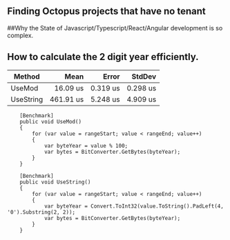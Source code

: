 ## Finding Octopus projects that have no tenant

##Why the State of Javascript/Typescript/React/Angular development is so complex.

## How to calculate the 2 digit year efficiently.

| Method    | Mean      | Error    | StdDev   |
|---------- |----------:|---------:|---------:|
| UseMod    |  16.09 us | 0.319 us | 0.298 us |
| UseString | 461.91 us | 5.248 us | 4.909 us |

        [Benchmark]
        public void UseMod()
        {
            for (var value = rangeStart; value < rangeEnd; value++)
            {
                var byteYear = value % 100;
                var bytes = BitConverter.GetBytes(byteYear);
            }
        }

        [Benchmark]
        public void UseString()
        {
            for (var value = rangeStart; value < rangeEnd; value++)
            {
                var byteYear = Convert.ToInt32(value.ToString().PadLeft(4, '0').Substring(2, 2));
                var bytes = BitConverter.GetBytes(byteYear);
            }
        }
